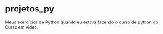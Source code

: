 # projetos_py
Meus exercícios de Python quando eu estava fazendo o curso de python do Curso em video.
